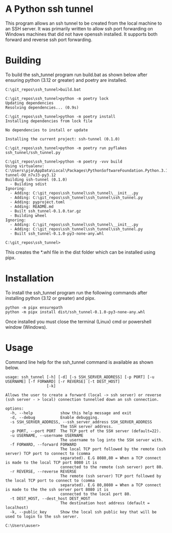 # A Python ssh tunnel 
This program allows an ssh tunnel to be created from the local machine to an SSH server. It was primarily written to allow ssh port forwarding on Windows machines that did not have openssh installed. It supports both forward and reverse ssh port forwarding.

# Building
To build the ssh_tunnel program run build.bat as shown below after ensuring python (3.12 or greater) and poetry are installed.

```
C:\git_repos\ssh_tunnel>build.bat

C:\git_repos\ssh_tunnel>python -m poetry lock
Updating dependencies
Resolving dependencies... (0.9s)

C:\git_repos\ssh_tunnel>python -m poetry install
Installing dependencies from lock file

No dependencies to install or update

Installing the current project: ssh-tunnel (0.1.0)

C:\git_repos\ssh_tunnel>python -m poetry run pyflakes ssh_tunnel/ssh_tunnel.py

C:\git_repos\ssh_tunnel>python -m poetry -vvv build
Using virtualenv: C:\Users\pja\AppData\Local\Packages\PythonSoftwareFoundation.Python.3.12_qbz5n2kfra8p0\LocalCache\Local\pypoetry\Cache\virtualenvs\ssh-tunnel-OU_n7vJ3-py3.12
Building ssh-tunnel (0.1.0)
  - Building sdist
Ignoring:
  - Adding: C:\git_repos\ssh_tunnel\ssh_tunnel\__init__.py
  - Adding: C:\git_repos\ssh_tunnel\ssh_tunnel\ssh_tunnel.py
  - Adding: pyproject.toml
  - Adding: README.md
  - Built ssh_tunnel-0.1.0.tar.gz
  - Building wheel
Ignoring:
  - Adding: C:\git_repos\ssh_tunnel\ssh_tunnel\__init__.py
  - Adding: C:\git_repos\ssh_tunnel\ssh_tunnel\ssh_tunnel.py
  - Built ssh_tunnel-0.1.0-py3-none-any.whl

C:\git_repos\ssh_tunnel>
```

This creates the *.whl file in the dist folder which can be installed using pipx.

# Installation
To install the ssh_tunnel program run the following commands after installing python (3.12 or greater) and pipx.

```
python -m pipx ensurepath
python -m pipx install dist/ssh_tunnel-0.1.0-py3-none-any.whl
```

Once installed you must close the terminal (Linux) cmd or powershell window (Windows).

# Usage
Command line help for the ssh_tunnel command is available as shown below.

```C:\Users\auser>ssh_tunnel -h
usage: ssh_tunnel [-h] [-d] [-s SSH_SERVER_ADDRESS] [-p PORT] [-u USERNAME] [-f FORWARD] [-r REVERSE] [-t DEST_HOST]
                  [-k]

Allows the user to create a forward (local -> ssh server) or reverse (ssh server - > local) connection tunnelled down an ssh connection.

options:
  -h, --help            show this help message and exit
  -d, --debug           Enable debugging.
  -s SSH_SERVER_ADDRESS, --ssh_server_address SSH_SERVER_ADDRESS
                        The SSH server address.
  -p PORT, --port PORT  The TCP port of the SSH server (default=22).
  -u USERNAME, --username USERNAME
                        The username to log into the SSH server with.
  -f FORWARD, --forward FORWARD
                        The local TCP port followed by the remote (ssh server) TCP port to connect to (comma
                        separated). E.G 8080,80 = When a TCP connect is made to the local TCP port 8080 it is
                        connected to the remote (ssh server) port 80.
  -r REVERSE, --reverse REVERSE
                        The remote (ssh server) TCP port followed by the local TCP port to connect to (comma
                        separated). E.G 80,8080 = When a TCP connect is made to the the ssh server port 8080 it is
                        connected to the local port 80.
  -t DEST_HOST, --dest_host DEST_HOST
                        The destination host address (default = localhost)
  -k, --public_key      Show the local ssh public key that will be used to login to the ssh server.

C:\Users\auser>

```